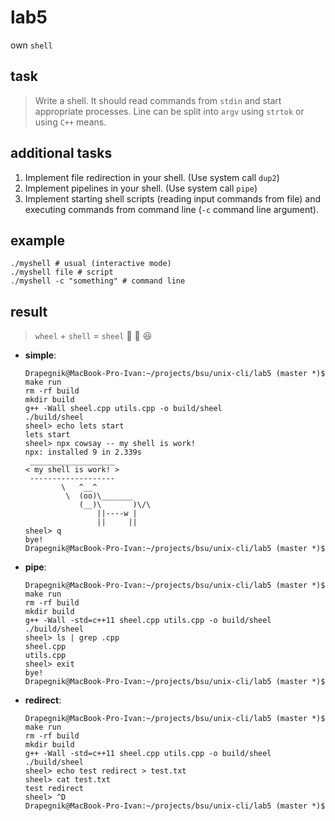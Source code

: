 # lab5
own `shell`

## task
> Write a shell. It should read commands from `stdin` and start appropriate processes. Line can be split into `argv` using `strtok` or using `C++` means.

## additional tasks
1. Implement file redirection in your shell. (Use system call `dup2`)
2. Implement pipelines in your shell. (Use system call `pipe`)
3. Implement starting shell scripts (reading input commands from file) and executing commands from command line (`-c` command line argument).

## example
```
./myshell # usual (interactive mode)
./myshell file # script
./myshell -c "something" # command line
```

## result
> `wheel` + `shell` = `sheel` :no_bicycles: :bug: :laughing:

* **simple**:
	```
	Drapegnik@MacBook-Pro-Ivan:~/projects/bsu/unix-cli/lab5 (master *)$ make run
	rm -rf build
	mkdir build
	g++ -Wall sheel.cpp utils.cpp -o build/sheel
	./build/sheel
	sheel> echo lets start
	lets start
	sheel> npx cowsay -- my shell is work!
	npx: installed 9 in 2.339s
	 ___________________
	< my shell is work! >
	 -------------------
	        \   ^__^
	         \  (oo)\_______
	            (__)\       )\/\
	                ||----w |
	                ||     ||
	sheel> q
	bye!
	Drapegnik@MacBook-Pro-Ivan:~/projects/bsu/unix-cli/lab5 (master *)$
	```

* **pipe**:
	```
	Drapegnik@MacBook-Pro-Ivan:~/projects/bsu/unix-cli/lab5 (master *)$ make run
	rm -rf build
	mkdir build
	g++ -Wall -std=c++11 sheel.cpp utils.cpp -o build/sheel
	./build/sheel
	sheel> ls | grep .cpp
	sheel.cpp
	utils.cpp
	sheel> exit
	bye!
	Drapegnik@MacBook-Pro-Ivan:~/projects/bsu/unix-cli/lab5 (master *)$
	```

* **redirect**:
	```
	Drapegnik@MacBook-Pro-Ivan:~/projects/bsu/unix-cli/lab5 (master *)$ make run
	rm -rf build
	mkdir build
	g++ -Wall -std=c++11 sheel.cpp utils.cpp -o build/sheel
	./build/sheel
	sheel> echo test redirect > test.txt
	sheel> cat test.txt
	test redirect
	sheel> ^D
	Drapegnik@MacBook-Pro-Ivan:~/projects/bsu/unix-cli/lab5 (master *)$ 
	```